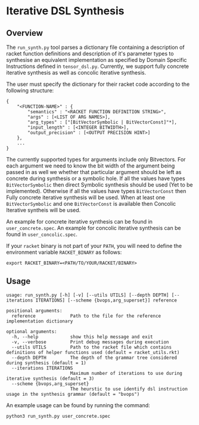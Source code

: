 # Iterative DSL Synthesis

## Overview
The `run_synth.py` tool parses a dictionary file containing a description of racket function definitions and description of it's parameter types to synthesise an equivalent implementation as specified by Domain Specific Instructions defined in `tensor_dsl.py`. Currently, we support fully concrete iterative synthesis as well as concolic iterative synthesis. 

The user must specify the dictionary for their racket code according to the following structure:
```
{
	"<FUNCTION-NAME>" : {
		"semantics" : "<RACKET FUNCTION DEFINITION STRING>",
		"args" : [<LIST OF ARG NAMES>],
		"arg_types" : ["[BitVectorSymbolic | BitVectorConst]"*],
		"input_length" : [<INTEGER BITWIDTH>],
        "output_precision" : [<OUTPUT PRECISION HINT>]
	},
	...
}
```

The currently supported types for arguments include only Bitvectors. For each argument
we need to know the bit width of the argument being passed in as well we whether that particular
argument should be left as concrete during synthesis or a symbolic hole. If all the values
have types `BitVectorSymbolic` then direct Symbolic synthesis should be used (Yet to be implemented). Otherwise
if all the values have types `BitVectorConst` then Fully concrete iterative synthesis will be used. When 
at least one `BitVectorSymbolic` and one `BitVectorConst` is available then Concolic Iterative syntheis will be used.

An example for concrete iterative synthesis can be found in `user_concrete.spec`.
An example for concolic iterative synthesis can be found in `user_concolic.spec`.

If your `racket` binary is not part of your `PATH`, you will need to define the environment variable `RACKET_BINARY` as follows:

```
export RACKET_BINARY=<PATH/TO/YOUR/RACKET/BINARY>
```

## Usage
```
usage: run_synth.py [-h] [-v] [--utils UTILS] [--depth DEPTH] [--iterations ITERATIONS] [--scheme {bvops,arg_superset}] reference

positional arguments:
  reference             Path to the file for the reference implementation dictionary

optional arguments:
  -h, --help            show this help message and exit
  -v, --verbose         Print debug messages during execution
  --utils UTILS         Path to the racket file which contains definitions of helper functions used (default = racket_utils.rkt)
  --depth DEPTH         The depth of the grammar tree considered during synthesis (default = 1)
  --iterations ITERATIONS
                        Maximum number of iterations to use during iterative synthesis (default = 3)
  --scheme {bvops,arg_superset}
                        The heurstic to use identify dsl instruction usage in the synthesis grammar (default = "bvops")
```


An example usage can be found by running the command:
```
python3 run_synth.py user_concrete.spec
```
